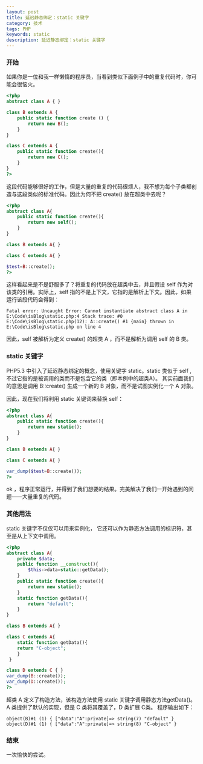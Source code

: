 ```yaml
---
layout: post
title: 延迟静态绑定：static 关键字
category: 技术
tags: PHP
keywords: static 
description: 延迟静态绑定：static 关键字
---
```


### 开始

如果你是一位和我一样懒惰的程序员，当看到类似下面例子中的重复代码时，你可能会很恼火。

```php
<?php
abstract class A { }

class B extends A {
    public static function create () {
        return new B();
    }
}

class C extends A {
    public static function create(){
        return new C();
    } 
}
?>
```

这段代码能够很好的工作，但是大量的重复的代码很烦人，我不想为每个子类都创造与这段类似的标准代码。因此为何不把 create() 放在超类中去呢？

```php
<?php
abstract class A{
    public static function create(){
        return new self();
    }
}

class B extends A{ }

class C extends A{ }

$test=B::create();
?>
```
这样看起来是不是舒服多了？将重复的代码放在超类中去，并且假设 self 作为对该类的引用。实际上，self 指的不是上下文，它指的是解析上下文。因此，如果运行该段代码会得到：
    
    Fatal error: Uncaught Error: Cannot instantiate abstract class A in E:\Code\isBlog\static.php:4 Stack trace: #0 E:\Code\isBlog\static.php(12): A::create() #1 {main} thrown in E:\Code\isBlog\static.php on line 4


因此，self 被解析为定义 create() 的超类 A ，而不是解析为调用 self 的 B 类。

### static 关键字

PHP5.3 中引入了延迟静态绑定的概念，使用关键字 static。static 类似于 self ,不过它指的是被调用的类而不是包含它的类（即本例中的超类A）。
其实前面我们的意思是调用 B::create() 生成一个新的 B 对象，而不是试图实例化一个 A 对象。

因此，现在我们将利用 static 关键词来替换 self：

```php
<?php
abstract class A{
    public static function create(){
        return new static();
    }
}

class B extends A{ }

class C extends A{ }

var_dump($test=B::create());
?>
```

ok ，程序正常运行，并得到了我们想要的结果。完美解决了我们一开始遇到的问题——大量重复的代码。

###  其他用法

static 关键字不仅仅可以用来实例化， 它还可以作为静态方法调用的标识符，甚至是从上下文中调用。

```php
<?php
abstract class A{
    private $data;
    public function __construct(){
        $this->data=static::getData();
    }
    public static function create(){
        return new static();
    }
    static function getData(){
        return "default";
    }
}

class B extends A{ }

class C extends A{
    static function getData(){
    return "C-object";    
    }
 }

class D extends C { }
var_dump(B::create());
var_dump(D::create());
?>
```

超类 A 定义了构造方法，该构造方法使用 static 关键字调用静态方法getData()。A 类提供了默认的实现，但是 C 类将其覆盖了，D 类扩展 C类。
程序输出如下：

    object(B)#1 (1) { ["data":"A":private]=> string(7) "default" } 
    object(D)#1 (1) { ["data":"A":private]=> string(8) "C-object" }


### 结束

一次愉快的尝试。
